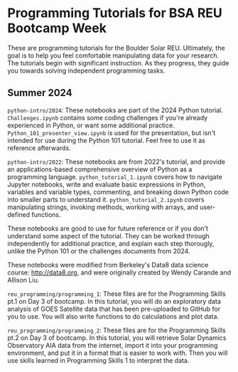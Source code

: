 # Programming Tutorials for BSA REU Bootcamp Week
These are programming tutorials for the Boulder Solar REU. Ultimately, the goal is to help you feel comfortable manipulating data for your research. The tutorials begin with significant instruction. As they progress, they guide you towards solving independent programming tasks.

## Summer 2024
`python-intro/2024`: These notebooks are part of the 2024 Python tutorial. `Challenges.ipynb` contains some coding challenges if you're already experienced in Python, or want some additional practice. `Python_101_presenter_view.ipynb` is used for the presentation, but isn't intended for use during the Python 101 tutorial. Feel free to use it as reference afterwards.

`python-intro/2022`: These notebooks are from 2022's tutorial, and provide an applications-based comprehensive overview of Python as a programming language. `python_tutorial_1.ipynb` covers how to navigate Jupyter notebooks, write and evaluate basic expressions in Python, variables and variable types, commenting, and breaking down Python code into smaller parts to understand it. `python_tutorial_2.ipynb` covers manipulating strings, invoking methods, working with arrays, and user-defined functions.

These notebooks are good to use for future reference or if you don't understand some aspect of the tutorial. They can be worked through independently for additional practice, and explain each step thorougly, unlike the Python 101 or the challenges documents from 2024. 

These notebooks were modified from Berkeley's Data8 data science course: http://data8.org, and were originally created by Wendy Carande and Allison Liu.

`reu_programming/programming_1`: These files are for the Programming Skills pt.1 on Day 3 of bootcamp. In this tutorial, you will do an exploratory data analysis of GOES Satellite data that has been pre-uploaded to GitHub for you to use. You will also write functions to do calculations and plot data.

`reu_programming/programming_2`: These files are for the Programming Skills pt.2 on Day 3 of bootcamp. In this tutorial, you will retrieve Solar Dynamics Observatory AIA data from the internet, import it into your programming environment, and put it in a format that is easier to work with. Then you will use skills learned in Programming Skills 1 to interpret the data.

